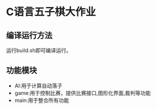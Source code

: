 # C语言五子棋大作业

## 编译运行方法
运行build.sh即可编译运行。

## 功能模块
- AI:用于计算自动落子
- game:用于控制比赛，提供比赛接口,图形化界面,裁判等功能
- main:用于整合所有功能
